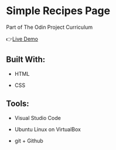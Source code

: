 # Simple Recipes Page

Part of The Odin Project Curriculum

:point_right:[Live Demo](https://isabelleann.github.io/odin-recipes/)

## Built With:
  * HTML

  * CSS
  
## Tools:
  * Visual Studio Code
  
  * Ubuntu Linux on VirtualBox
  
  * git + Github
